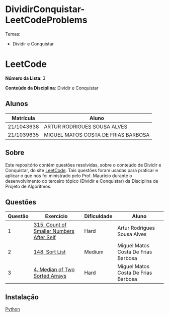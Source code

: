 # DividirConquistar-LeetCodeProblems

Temas:
- Dividir e Conquistar

# LeetCode

**Número da Lista**: 3

**Conteúdo da Disciplina**: Dividir e Conquistar

## Alunos
|Matrícula | Aluno |
| -- | -- |
| 21/1043638  | ARTUR RODRIGUES SOUSA ALVES |
| 21/1039635 |  MIGUEL MATOS COSTA DE FRIAS BARBOSA |

## Sobre 
Este repositório contém questões resolvidas, sobre o conteúdo de Dividir e Conquistar, do site [LeetCode](https://leetcode.com). Tais questões foram usadas para praticar e aplicar o que nos foi ministrado pelo Prof. Maurício durante o desenvolvimento do terceiro tópico (Dividir e Conquistar) da Disciplina de Projeto de Algoritmos. 

## Questões
| Questão | Exercício | Dificuldade | Aluno |
| -- | -- | -- | -- |
| 1 | [315. Count of Smaller Numbers After Self](https://leetcode.com/problems/count-of-smaller-numbers-after-self/description/)| Hard | Artur Rodrigues Sousa Alves |
| 2 |[148. Sort List](https://leetcode.com/problems/sort-list/description/)|Medium|  Miguel Matos Costa De Frias Barbosa |
| 3 |[4. Median of Two Sorted Arrays](https://leetcode.com/problems/median-of-two-sorted-arrays/description/) | Hard |  Miguel Matos Costa De Frias Barbosa |

## Instalação 
[Python](https://www.python.org/)
